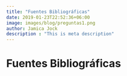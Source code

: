 ```yaml
---
title: "Fuentes Bibliográficas"
date: 2019-01-23T22:52:36+06:00
image: images/blog/preguntas1.png
author: Jamica Jock
description : "This is meta description"
---
```


# Fuentes Bibliográficas

